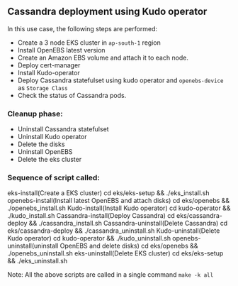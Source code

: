 ## Cassandra deployment using Kudo operator

In this use case, the following steps are performed:

- Create a 3 node EKS cluster in `ap-south-1` region
- Install OpenEBS latest version
- Create an Amazon EBS volume and attach it to each node.
- Deploy cert-manager
- Install Kudo-operator
- Deploy Cassandra statefulset using kudo operator and `openebs-device` as `Storage Class`
- Check the status of Cassandra pods.

### Cleanup phase:
- Uninstall Cassandra statefulset
- Uninstall Kudo operator
- Delete the disks
- Uninstall OpenEBS
- Delete the eks cluster

### Sequence of script called:

eks-install(Create a EKS cluster)
	cd eks/eks-setup && ./eks_install.sh
openebs-install(Install latest OpenEBS and attach disks)
	cd eks/openebs && ./openebs_install.sh
Kudo-install(Install Kudo operator)
	cd kudo-operator && ./kudo_install.sh
Cassandra-install(Deploy Cassandra)
	cd eks/cassandra-deploy && ./cassandra_install.sh
Cassandra-uninstall(Delete Cassandra) 
	cd eks/cassandra-deploy && ./cassandra_uninstall.sh
Kudo-uninstall(Delete Kudo operator)
	cd kudo-operator && ./kudo_uninstall.sh
openebs-uninstall(uninstall OpenEBS and delete disks)
	cd eks/openebs && ./openebs_uninstall.sh
eks-uninstall(Delete EKS cluster)
	cd eks/eks-setup && ./eks_uninstall.sh

Note: All the above scripts are called in a single command `make -k all`

